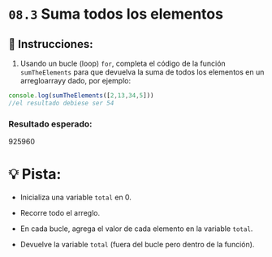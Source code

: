 # `08.3` Suma todos los elementos

## :pencil: Instrucciones:


1. Usando un bucle (loop) `for`, completa el código de la función `sumTheElements` para que devuelva la suma de todos los elementos en un arregloarrayy dado, por ejemplo:

```js
console.log(sumTheElements([2,13,34,5]))
//el resultado debiese ser 54
```

### Resultado esperado:

 925960

# :bulb: Pista:

+ Inicializa una variable `total` en 0.

+ Recorre todo el arreglo.

+ En cada bucle, agrega el valor de cada elemento en la variable `total`.

+ Devuelve la variable `total` (fuera del bucle pero dentro de la función).
